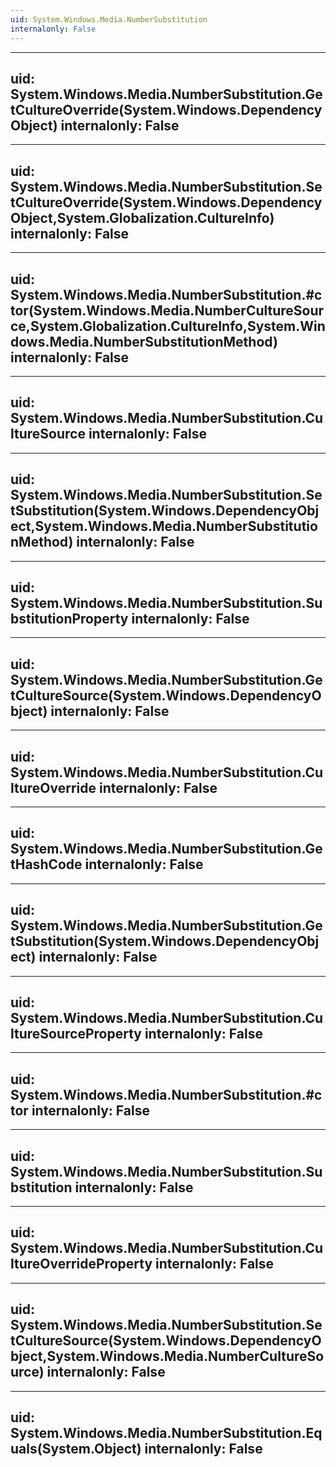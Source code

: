```yaml
---
uid: System.Windows.Media.NumberSubstitution
internalonly: False
---
```


---
uid: System.Windows.Media.NumberSubstitution.GetCultureOverride(System.Windows.DependencyObject)
internalonly: False
---

---
uid: System.Windows.Media.NumberSubstitution.SetCultureOverride(System.Windows.DependencyObject,System.Globalization.CultureInfo)
internalonly: False
---

---
uid: System.Windows.Media.NumberSubstitution.#ctor(System.Windows.Media.NumberCultureSource,System.Globalization.CultureInfo,System.Windows.Media.NumberSubstitutionMethod)
internalonly: False
---

---
uid: System.Windows.Media.NumberSubstitution.CultureSource
internalonly: False
---

---
uid: System.Windows.Media.NumberSubstitution.SetSubstitution(System.Windows.DependencyObject,System.Windows.Media.NumberSubstitutionMethod)
internalonly: False
---

---
uid: System.Windows.Media.NumberSubstitution.SubstitutionProperty
internalonly: False
---

---
uid: System.Windows.Media.NumberSubstitution.GetCultureSource(System.Windows.DependencyObject)
internalonly: False
---

---
uid: System.Windows.Media.NumberSubstitution.CultureOverride
internalonly: False
---

---
uid: System.Windows.Media.NumberSubstitution.GetHashCode
internalonly: False
---

---
uid: System.Windows.Media.NumberSubstitution.GetSubstitution(System.Windows.DependencyObject)
internalonly: False
---

---
uid: System.Windows.Media.NumberSubstitution.CultureSourceProperty
internalonly: False
---

---
uid: System.Windows.Media.NumberSubstitution.#ctor
internalonly: False
---

---
uid: System.Windows.Media.NumberSubstitution.Substitution
internalonly: False
---

---
uid: System.Windows.Media.NumberSubstitution.CultureOverrideProperty
internalonly: False
---

---
uid: System.Windows.Media.NumberSubstitution.SetCultureSource(System.Windows.DependencyObject,System.Windows.Media.NumberCultureSource)
internalonly: False
---

---
uid: System.Windows.Media.NumberSubstitution.Equals(System.Object)
internalonly: False
---
